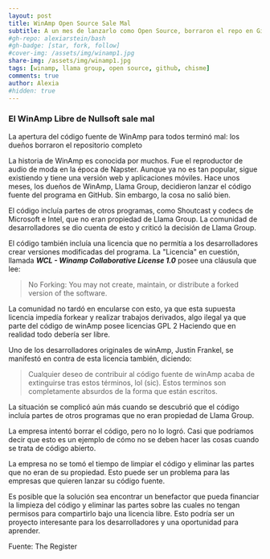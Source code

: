 ```yaml
---
layout: post
title: WinAmp Open Source Sale Mal
subtitle: A un mes de lanzarlo como Open Source, borraron el repo en GitHub. 
#gh-repo: alexiarstein/bash
#gh-badge: [star, fork, follow]
#cover-img: /assets/img/winamp1.jpg
share-img: /assets/img/winamp1.jpg
tags: [winamp, llama group, open source, github, chisme]
comments: true
author: Alexia
#hidden: true
---
```


### El WinAmp Libre de Nullsoft sale mal

La apertura del código fuente de WinAmp para todos terminó mal: los dueños borraron el repositorio completo

La historia de WinAmp es conocida por muchos. Fue el reproductor de audio de moda en la época de Napster. Aunque ya no es tan popular, sigue existiendo y tiene una versión web y aplicaciones móviles.
 Hace unos meses, los dueños de WinAmp, Llama Group, decidieron lanzar el código fuente del programa en GitHub. Sin embargo, la cosa no salió bien. 

El código incluía partes de otros programas, como Shoutcast y codecs de Microsoft e Intel, que no eran propiedad de Llama Group. La comunidad de desarrolladores se dio cuenta de esto y  criticó
 la decisión de Llama Group. 

El código también incluía una licencia que no permitía a los desarrolladores crear versiones modificadas del programa. 
La "Licencia" en cuestión, llamada _**WCL - Winamp Collaborative License 1.0**_ posee una cláusula que lee:

> No Forking: You may not create, maintain, or distribute a forked version of the software.

La comunidad no tardó en encularse con esto, ya que esta supuesta licencia impedía forkear y realizar trabajos derivados, algo ilegal ya que parte del código de winAmp posee licencias GPL 2
Haciendo que en realidad todo debería ser libre.

Uno de los desarrolladores originales de winAmp, Justin Frankel, se manifestó en contra de esta licencia también, diciendo:

> Cualquier deseo de contribuir al código fuente de winAmp acaba de extinguirse tras estos términos, lol (sic). Estos terminos son completamente absurdos de la forma que están escritos.

La situación se complicó aún más cuando se descubrió que el código incluía partes de otros programas que no eran propiedad de Llama Group.

La empresa intentó borrar el código, pero no lo logró. Casi que podríamos decir que esto es un ejemplo de cómo no se deben hacer las cosas cuando se trata de código abierto.

La empresa no se tomó el tiempo de limpiar el código y eliminar las partes que no eran de su propiedad. Esto puede ser un problema para las empresas que quieren lanzar su código fuente.

Es posible que la solución sea encontrar un benefactor que pueda financiar la limpieza del código y eliminar las partes sobre las cuales no tengan permisos para compartirlo bajo una licencia libre.
Esto podría ser un proyecto interesante para los desarrolladores y una oportunidad para aprender.



Fuente: The Register



